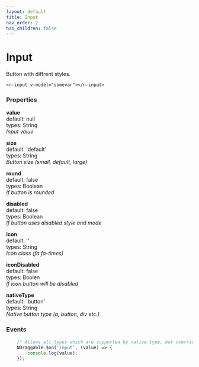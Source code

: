 ```yaml
---
layout: default
title: Input
nav_order: 2
has_children: false
---
```


# Input
Button with diffrent styles.

```vue
<n-input v-model="somevar"></n-input>
```

### Properties
**value**  
default: null  
types: String  
_Input value_

**size**  
default: 'default'  
types: String  
_Button size (small, default, large)_

**round**  
default: false  
types: Boolean  
_If button is rounded_

**disabled**  
default: false  
types: Boolean  
_If button uses disabled style and mode_

**icon**  
default: ''  
types: String  
_Icon class (fa fa-times)_

**iconDisabled**  
default: false  
types: Boolen  
_If icon button will be disabled_

**nativeType**  
default: 'button'  
types: String  
_Native button type (a, button, div etc.)_

### Events
```javascript
    /* Allows all types which are supported by native type, but overrides default input event */
    NDraggable.$on('input', (value) => {
        console.log(value);
    });
```